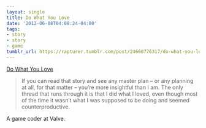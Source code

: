 ```yaml
---
layout: single
title: Do What You Love
date: '2012-06-08T04:08:24-04:00'
tags:
- story
- story
- game
tumblr_url: https://rapturer.tumblr.com/post/24668776317/do-what-you-love
---
```

[Do What You Love](http://blogs.valvesoftware.com/abrash/do-what-you-love/)  

> If you can read that story and see any master plan – or any planning at all, for that matter – you’re more insightful than I am. The only thread that runs through it is that I did what I loved, even though most of the time it wasn’t what I was supposed to be doing and seemed counterproductive.

A game coder at Valve.

